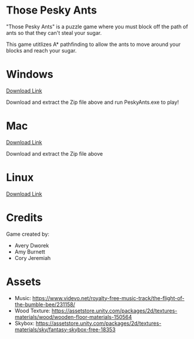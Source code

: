 # Those Pesky Ants

"Those Pesky Ants" is a puzzle game where you must block off the path of ants so that they can't steal your sugar. 

This game utitlizes A* pathfinding to allow the ants to move around your blocks and reach your sugar.

# Windows 
[Download Link](https://drive.google.com/file/d/1Ws5aPktS_C2jV4-JlU5RotzHfIdo0xV7/view?usp=sharing)

Download and extract the Zip file above and run PeskyAnts.exe to play!

# Mac
[Download Link](https://drive.google.com/file/d/1wms6Usd14W-CHrfq004pjLkXKWq-78fl/view?usp=sharing)

Download and extract the Zip file above

# Linux
[Download Link]()

# Credits 

Game created by: 
- Avery Dworek
- Amy Burnett 
- Cory Jeremiah 

# Assets

- Music: https://www.videvo.net/royalty-free-music-track/the-flight-of-the-bumble-bee/231158/
- Wood Texture: https://assetstore.unity.com/packages/2d/textures-materials/wood/wooden-floor-materials-150564
- Skybox: https://assetstore.unity.com/packages/2d/textures-materials/sky/fantasy-skybox-free-18353
